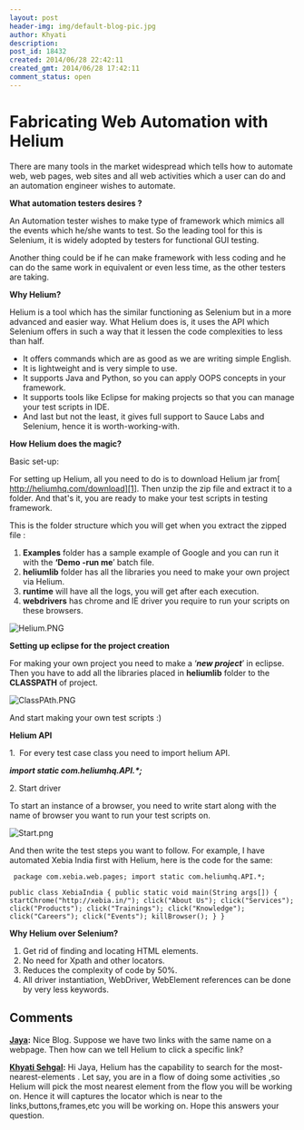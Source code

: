 ```yaml
---
layout: post
header-img: img/default-blog-pic.jpg
author: Khyati
description: 
post_id: 18432
created: 2014/06/28 22:42:11
created_gmt: 2014/06/28 17:42:11
comment_status: open
---
```


# Fabricating Web Automation with Helium

There are many tools in the market widespread which tells how to automate web, web pages, web sites and all web activities which a user can do and an automation engineer wishes to automate.

**What automation testers desires ?**

An Automation tester wishes to make type of framework which mimics all the events which he/she wants to test. So the leading tool for this is Selenium, it is widely adopted by testers for functional GUI testing.

Another thing could be if he can make framework with less coding and he can do the same work in equivalent or even less time, as the other testers are taking.

**Why Helium?**

Helium is a tool which has the similar functioning as Selenium but in a more advanced and easier way. What Helium does is, it uses the API which Selenium offers in such a way that it lessen the code complexities to less than half.

  * It offers commands which are as good as we are writing simple English.
  * It is lightweight and is very simple to use.
  * It supports Java and Python, so you can apply OOPS concepts in your framework.
  * It supports tools like Eclipse for making projects so that you can manage your test scripts in IDE.
  * And last but not the least, it gives full support to Sauce Labs and Selenium, hence it is worth-working-with.

**How Helium does the magic?**

Basic set-up:

For setting up Helium, all you need to do is to download Helium jar from[ http://heliumhq.com/download][1]. Then unzip the zip file and extract it to a folder. And that's it, you are ready to make your test scripts in testing framework.

This is the folder structure which you will get when you extract the zipped file :

  1. **Examples** folder has a sample example of Google and you can run it with the **‘Demo -run me**’ batch file.
  2. **heliumlib** folder has all the libraries you need to make your own project via Helium.
  3. **runtime** will have all the logs, you will get after each execution.
  4. **webdrivers** has chrome and IE driver you require to run your scripts on these browsers.

![Helium.PNG][2]

**Setting up eclipse for the project creation**

For making your own project you need to make a ‘**_new project_**’ in eclipse. Then you have to add all the libraries placed in **heliumlib** folder to the **CLASSPATH** of project.

![ClassPAth.PNG][3]

And start making your own test scripts :)

**Helium API**

1\.  For every test case class you need to import helium API.

**_import static com.heliumhq.API.*;_**

2\. Start driver

To start an instance of a browser, you need to write start along with the name of browser you want to run your test scripts on.

![Start.png][4]

And then write the test steps you want to follow. For example, I have automated Xebia India first with Helium, here is the code for the same:

``` 
 package com.xebia.web.pages; import static com.heliumhq.API.*;

public class XebiaIndia { public static void main(String args[]) { startChrome("http://xebia.in/"); click("About Us"); click("Services"); click("Products"); click("Trainings"); click("Knowledge"); click("Careers"); click("Events"); killBrowser(); } }
 ``` 

**Why Helium over Selenium?**

  1. Get rid of finding and locating HTML elements.
  2. No need for Xpath and other locators.
  3. Reduces the complexity of code by 50%.
  4. All driver instantiation, WebDriver, WebElement references can be done by very less keywords.

   [1]: http://heliumhq.com/download ( http://heliumhq.com/download)
   [2]: https://lh3.googleusercontent.com/zCYEOXVPSxs2pj-Kjecudi22ONd5qZselTF0QrxmNM042GSLqz2YwnUtmdHbtArfnZr5OynxmK3i9Q93A_gkSWZFE30qy2Ba1DCXb8Oq93cJWjX9hqEAoxFGj3cMdv1ccA
   [3]: https://lh4.googleusercontent.com/M8BXoiEIbTxMbDmA71bC-vun4mTtnRoqGalKjpe24GbGWXJnqxw7fJdV3pf6tRnUjGv-KUe4n8FjVlYH0NExTpsO52jbXm_OcFvQX49nVF0T4cuHJnniUa6PLWuBYs7Rtg
   [4]: https://lh5.googleusercontent.com/75M9rRp1uPg1shp22ldE_TIabr92iLXCJlobOj6nuYqNLLz9D4-HhD9U071XiCod-v6fIaHrtTY5IeM7od5N8RdIZmN2ToVOpFKltBnrxLsuaB5nXuinPKOgAqQvVcHs5Q

## Comments

**[Jaya](#9496 "2014-07-01 14:51:08"):** Nice Blog. Suppose we have two links with the same name on a webpage. Then how can we tell Helium to click a specific link?

**[Khyati Sehgal](#9497 "2014-07-01 14:58:33"):** Hi Jaya, Helium has the capability to search for the most-nearest-elements . Let say, you are in a flow of doing some activities ,so Helium will pick the most nearest element from the flow you will be working on. Hence it will captures the locator which is near to the links,buttons,frames,etc you will be working on. Hope this answers your question.

